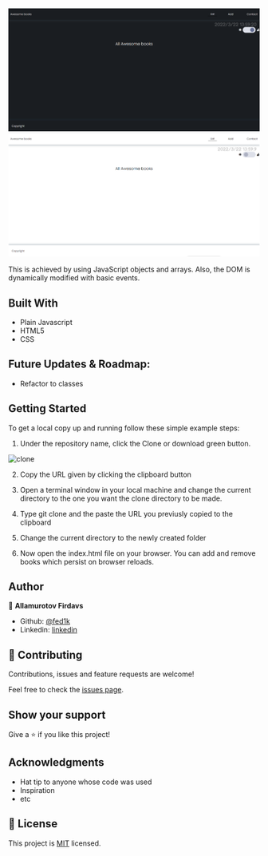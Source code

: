 ![screenshot](./night.png)
![screenshot](./day.png)

This is achieved by using JavaScript objects and arrays. Also, the DOM is dynamically modified with basic events. 


## Built With

- Plain Javascript
- HTML5
- CSS

## Future Updates & Roadmap:

- Refactor to classes



## Getting Started

To get a local copy up and running follow these simple example steps:

1. Under the repository name, click the Clone or download green button.

![clone](git@github.com:fed1k/Awesome-Books-ES6-.git)

2. Copy the URL given by clicking the clipboard button

3. Open a terminal window in your local machine and change the current directory to the one you
   want the clone directory to be made.

4. Type  git clone and the paste the URL you previusly copied to the clipboard

5. Change the current directory to the newly created folder

6. Now open the index.html file on your browser. You can add and remove books which persist on browser reloads.


## Author

👤 **Allamurotov Firdavs**

- Github: [@fed1k](https://github.com/fed1k)
- Linkedin: [linkedin](https://www.linkedin.com/in/firdavs-allamurotov-12b60a226/)


## 🤝 Contributing

Contributions, issues and feature requests are welcome!

Feel free to check the [issues page](issues/).

## Show your support

Give a ⭐️ if you like this project!

## Acknowledgments

- Hat tip to anyone whose code was used
- Inspiration
- etc

## 📝 License

This project is [MIT](lic.url) licensed.
